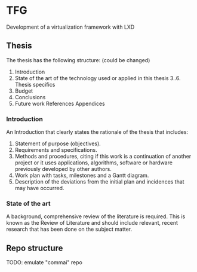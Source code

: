 # TFG
Development of a virtualization framework with LXD

## Thesis
The thesis has the following structure: (could be changed)
1. Introduction
2. State of the art of the technology used or applied
in this thesis
3..6. Thesis specifics
7. Budget
8. Conclusions
9. Future work
References
Appendices

### Introduction
An Introduction that clearly states the rationale of the thesis that includes:
1. Statement of purpose (objectives).
2. Requirements and specifications.
3. Methods and procedures, citing if this work is a continuation of another project or
it uses applications, algorithms, software or hardware previously developed by other
authors.
4. Work plan with tasks, milestones and a Gantt diagram.
5. Description of the deviations from the initial plan and incidences that may have
occurred.

### State of the art
A background, comprehensive review of the literature is required. This is known as the
Review of Literature and should include relevant, recent research that has been done on
the subject matter.

## Repo structure
TODO: emulate "commai" repo
